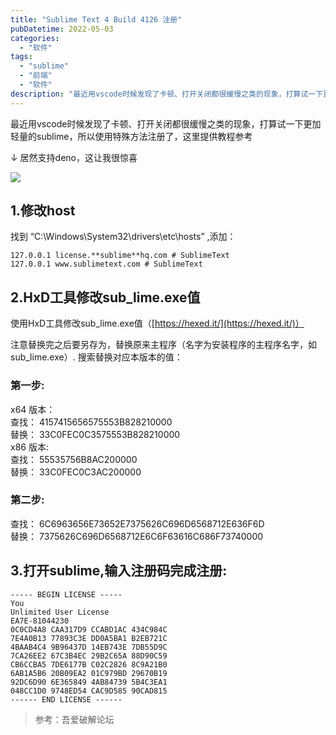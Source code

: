 ```yaml
---
title: "Sublime Text 4 Build 4126 注册"
pubDatetime: 2022-05-03
categories:
  - "软件"
tags:
  - "sublime"
  - "前端"
  - "软件"
description: "最近用vscode时候发现了卡顿、打开关闭都很缓慢之类的现象，打算试一下更加轻量的sublime，所以使用特殊方法注册了，这里提供教程参考 ↓ 居然支持deno，这让我很惊喜"
---
```


最近用vscode时候发现了卡顿、打开关闭都很缓慢之类的现象，打算试一下更加轻量的sublime，所以使用特殊方法注册了，这里提供教程参考

↓ 居然支持deno，这让我很惊喜

[![](https://maxtuneblog.oss-cn-shenzhen.aliyuncs.com/old/assets/images/1651547362-image-1024x689.png)](https://mxte.cc/289.html/1651547362-image)

## 1.修改host

找到 “C:\\Windows\\System32\\drivers\\etc\\hosts” ,添加：

```text
127.0.0.1 license.**sublime**hq.com # SublimeText
127.0.0.1 www.sublimetext.com # SublimeText
```

## 2.HxD工具修改sub_lime.exe值

使用HxD工具修改sub_lime.exe值（[https://hexed.it/](https://hexed.it/)）

注意替换完之后要另存为，替换原来主程序（名字为安装程序的主程序名字，如sub_lime.exe）. 搜索替换对应本版本的值：

### 第一步:

x64 版本：  
查找： 4157415656575553B828210000  
替换： 33C0FEC0C3575553B828210000  
x86 版本:  
查找： 55535756B8AC200000  
替换： 33C0FEC0C3AC200000

### 第二步:

查找： 6C6963656E73652E7375626C696D6568712E636F6D  
替换： 7375626C696D6568712E6C6F63616C686F73740000

## 3.打开sublime,输入注册码完成注册:

```
----- BEGIN LICENSE -----
You
Unlimited User License
EA7E-81044230
0C0CD4A8 CAA317D9 CCABD1AC 434C984C
7E4A0B13 77893C3E DD0A5BA1 B2EB721C
4BAAB4C4 9B96437D 14EB743E 7DB55D9C
7CA26EE2 67C3B4EC 29B2C65A 88D90C59
CB6CCBA5 7DE6177B C02C2826 8C9A21B0
6AB1A5B6 20B09EA2 01C979BD 29670B19
92DC6D90 6E365849 4AB84739 5B4C3EA1
048CC1D0 9748ED54 CAC9D585 90CAD815
------ END LICENSE ------
```

> 参考：吾爱破解论坛

